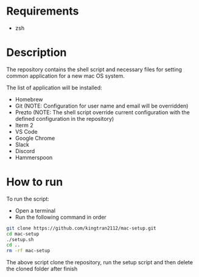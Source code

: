 # Requirements
* zsh
# Description

The repository contains the shell script and necessary files for setting
common application for a new mac OS system.

The list of application will be installed:
* Homebrew
* Git (NOTE: Configuration for user name and email will be overridden)
* Prezto (NOTE: The shell script override current configuration with the
defined configuration in the repository)
* Iterm 2
* VS Code
* Google Chrome
* Slack
* Discord
* Hammerspoon

# How to run

To run the script:
* Open a terminal
* Run the following command in order
```bash
git clone https://github.com/kingtran2112/mac-setup.git
cd mac-setup
./setup.sh
cd ..
rm -rf mac-setup
```
The above script clone the repository, run the setup script and then
delete the cloned folder after finish
